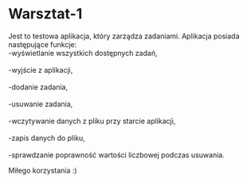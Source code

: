 # Warsztat-1
Jest to testowa aplikacja, który zarządza zadaniami. Aplikacja posiada następujące funkcje:
<br>-wyświetlanie wszystkich dostępnych zadań, </br>
<br>-wyjście z aplikacji, </br>
<br>-dodanie zadania, </br>
<br>-usuwanie zadania, </br>
<br>-wczytywanie danych z pliku przy starcie aplikacji, </br>
<br>-zapis danych do pliku, </br>
<br>-sprawdzanie poprawność wartości liczbowej podczas usuwania. </br>

Miłego korzystania :)
